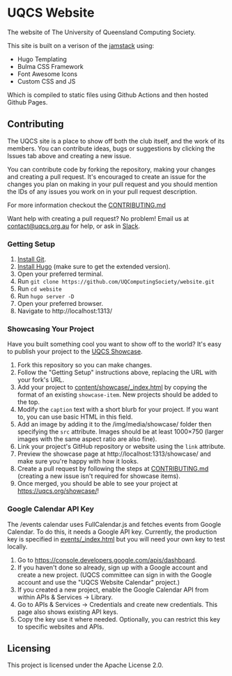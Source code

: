 # UQCS Website

The website of The University of Queensland Computing Society.

This site is built on a verison of the [jamstack](https://jamstack.org/) using:

* Hugo Templating
* Bulma CSS Framework
* Font Awesome Icons
* Custom CSS and JS

Which is compiled to static files using Github Actions and then hosted Github Pages.


## Contributing
The UQCS site is a place to show off both the club itself, and the work of its members. You can contribute ideas, bugs or suggestions by clicking the Issues tab above and creating a new issue.

You can contribute code by forking the repository, making your changes and creating a pull request. It's encouraged to create an issue for the changes you plan on making in your pull request and you should mention the IDs of any issues you work on in your pull request description.

For more information checkout the [CONTRIBUTING.md](CONTRIBUTING.md)

Want help with creating a pull request? No problem!
Email us at contact@uqcs.org.au for help, or ask in [Slack](https://slack.uqcs.org.au/).


### Getting Setup

1. [Install Git](https://git-scm.com/book/en/v2/Getting-Started-Installing-Git).
2. [Install Hugo](https://gohugo.io/getting-started/installing/) (make sure to get the extended version).
3. Open your preferred terminal.
4. Run `git clone https://github.com/UQComputingSociety/website.git`
5. Run `cd website`
6. Run `hugo server -D`
7. Open your preferred browser.
8. Navigate to http://localhost:1313/

### Showcasing Your Project

Have you built something cool you want to show off to the world? It's easy to publish your project to the [UQCS Showcase](https://uqcs.org/showcase/).

1. Fork this repository so you can make changes.
2. Follow the "Getting Setup" instructions above, replacing the URL with your fork's URL.
2. Add your project to [content/showcase/_index.html](https://github.com/UQComputingSociety/website/blob/master/content/showcase/_index.html) by copying the format of an existing `showcase-item`. New projects should be added to the top.
3. Modify the `caption` text with a short blurb for your project. If you want to, you can use basic HTML in this field.
4. Add an image by adding it to the /img/media/showcase/ folder then specifying the `src` attribute. Images should be at least 1000&times;750 (larger images with the same aspect ratio are also fine).
5. Link your project's GitHub repository or website using the `link` attribute.
6. Preview the showcase page at http://localhost:1313/showcase/ and make sure you're happy with how it looks.
7. Create a pull request by following the steps at [CONTRIBUTING.md](CONTRIBUTING.md) (creating a new issue isn't required for showcase items).
8. Once merged, you should be able to see your project at https://uqcs.org/showcase/!

### Google Calendar API Key

The /events calendar uses FullCalendar.js and fetches events from Google Calendar. To do this, it needs a Google API key. Currently, the production key is specified in [events/\_index.html](https://github.com/UQComputingSociety/website/blob/master/content/events/_index.html) but you will need your own key to test locally.

1. Go to https://console.developers.google.com/apis/dashboard. 
2. If you haven't done so already, sign up with a Google account and create a new project. (UQCS committee can sign in with the Google account and use the "UQCS Website Calendar" project.)
3. If you created a new project, enable the Google Calendar API from within APIs & Services &rarr; Library.
4. Go to APIs & Services &rarr; Credentials and create new credentials. This page also shows existing API keys.
5. Copy the key use it where needed. Optionally, you can restrict this key to specific websites and APIs.

## Licensing

This project is licensed under the Apache License 2.0.
